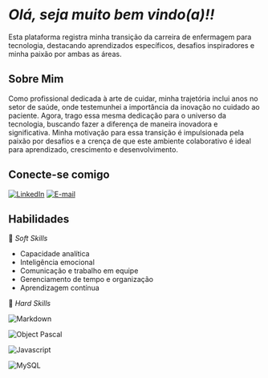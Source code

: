 # *Olá, seja muito bem vindo(a)!!*

  Esta plataforma registra minha transição da carreira de enfermagem para tecnologia, destacando aprendizados específicos, desafios inspiradores e minha paixão por ambas as áreas.

  ## Sobre Mim
   Como profissional dedicada à arte de cuidar, minha trajetória inclui anos no setor de saúde, onde testemunhei a importância da inovação no cuidado ao paciente. Agora, trago essa mesma dedicação para o universo da tecnologia, buscando fazer a diferença de maneira inovadora e significativa. Minha motivação para essa transição é impulsionada pela paixão por desafios e a crença de que este ambiente colaborativo é ideal para aprendizado, crescimento e desenvolvimento.

  ## Conecte-se comigo
  [![LinkedIn](https://img.shields.io/badge/LinkedIn-000?style=for-the-badge&logo=linkedin&logoColor=0E76A8)](https://www.linkedin.com/in/jessica-souza03/) [![E-mail](https://img.shields.io/badge/-Email-000?style=for-the-badge&logo=microsoft-gmailk&logoColor=007BFF)](mailto:jessicassouza.web@gmail.com) 
  
  ## Habilidades

  📌 *Soft Skills* 

  * Capacidade analítica
  * Inteligência emocional
  * Comunicação e trabalho em equipe
  * Gerenciamento de tempo e organização
  * Aprendizagem contínua


  📌 *Hard Skills* 

![Markdown](https://img.shields.io/badge/Markdown-000?style=for-the-badge&logo=markdown)

![Object Pascal](https://img.shields.io/badge/Object-Pascal-000?style=for-the-badge&logo=&logoColor=777884)

![Javascript](https://img.shields.io/badge/Javascript-000?style=for-the-badge&logo=&logoColor=777884)

![MySQL](https://img.shields.io/badge/MySQL-000?style=for-the-badge&logo=mysql&logoColor=005C84)


